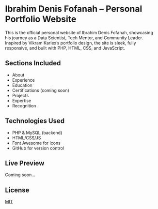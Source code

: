 # Ibrahim Denis Fofanah – Personal Portfolio Website

This is the official personal website of Ibrahim Denis Fofanah, showcasing his journey as a Data Scientist, Tech Mentor, and Community Leader. Inspired by Vikram Karlex’s portfolio design, the site is sleek, fully responsive, and built with PHP, HTML, CSS, and JavaScript.

## Sections Included
- About
- Experience
- Education
- Certifications (coming soon)
- Projects
- Expertise
- Recognition

## Technologies Used
- PHP & MySQL (backend)
- HTML/CSS/JS
- Font Awesome for icons
- GitHub for version control

## Live Preview
Coming soon...

## License
[MIT](LICENSE)
